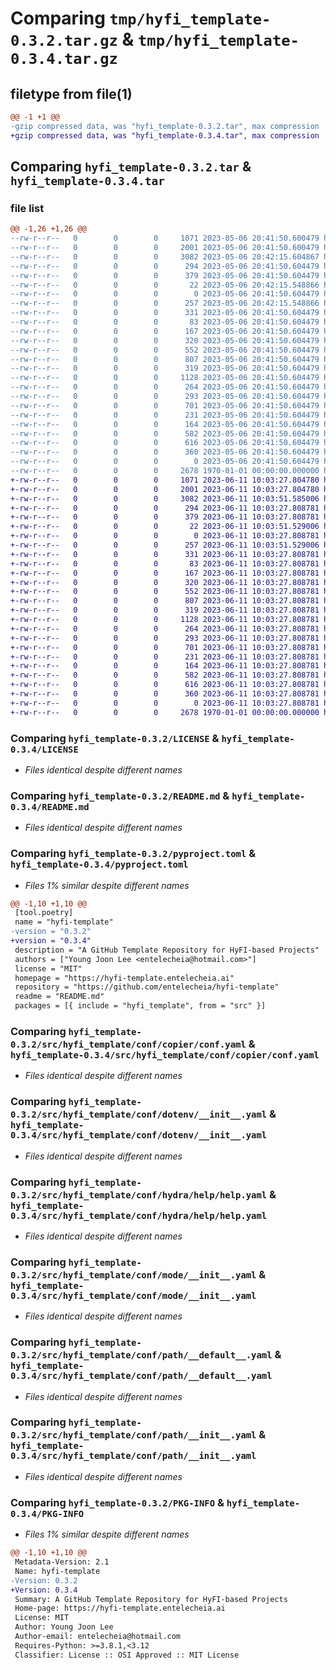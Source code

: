 # Comparing `tmp/hyfi_template-0.3.2.tar.gz` & `tmp/hyfi_template-0.3.4.tar.gz`

## filetype from file(1)

```diff
@@ -1 +1 @@
-gzip compressed data, was "hyfi_template-0.3.2.tar", max compression
+gzip compressed data, was "hyfi_template-0.3.4.tar", max compression
```

## Comparing `hyfi_template-0.3.2.tar` & `hyfi_template-0.3.4.tar`

### file list

```diff
@@ -1,26 +1,26 @@
--rw-r--r--   0        0        0     1071 2023-05-06 20:41:50.600479 hyfi_template-0.3.2/LICENSE
--rw-r--r--   0        0        0     2001 2023-05-06 20:41:50.600479 hyfi_template-0.3.2/README.md
--rw-r--r--   0        0        0     3082 2023-05-06 20:42:15.604867 hyfi_template-0.3.2/pyproject.toml
--rw-r--r--   0        0        0      294 2023-05-06 20:41:50.604479 hyfi_template-0.3.2/src/hyfi_template/__cli__.py
--rw-r--r--   0        0        0      379 2023-05-06 20:41:50.604479 hyfi_template-0.3.2/src/hyfi_template/__init__.py
--rw-r--r--   0        0        0       22 2023-05-06 20:42:15.548866 hyfi_template-0.3.2/src/hyfi_template/_version.py
--rw-r--r--   0        0        0        0 2023-05-06 20:41:50.604479 hyfi_template-0.3.2/src/hyfi_template/conf/__init__.py
--rw-r--r--   0        0        0      257 2023-05-06 20:42:15.548866 hyfi_template-0.3.2/src/hyfi_template/conf/about/__init__.yaml
--rw-r--r--   0        0        0      331 2023-05-06 20:41:50.604479 hyfi_template-0.3.2/src/hyfi_template/conf/batch/__init__.yaml
--rw-r--r--   0        0        0       83 2023-05-06 20:41:50.604479 hyfi_template-0.3.2/src/hyfi_template/conf/cmd/about.yaml
--rw-r--r--   0        0        0      167 2023-05-06 20:41:50.604479 hyfi_template-0.3.2/src/hyfi_template/conf/cmd/cpcfg.yaml
--rw-r--r--   0        0        0      320 2023-05-06 20:41:50.604479 hyfi_template-0.3.2/src/hyfi_template/conf/config.yaml
--rw-r--r--   0        0        0      552 2023-05-06 20:41:50.604479 hyfi_template-0.3.2/src/hyfi_template/conf/copier/conf.yaml
--rw-r--r--   0        0        0      807 2023-05-06 20:41:50.604479 hyfi_template-0.3.2/src/hyfi_template/conf/dotenv/__init__.yaml
--rw-r--r--   0        0        0      319 2023-05-06 20:41:50.604479 hyfi_template-0.3.2/src/hyfi_template/conf/hconf.yaml
--rw-r--r--   0        0        0     1128 2023-05-06 20:41:50.604479 hyfi_template-0.3.2/src/hyfi_template/conf/hydra/help/help.yaml
--rw-r--r--   0        0        0      264 2023-05-06 20:41:50.604479 hyfi_template-0.3.2/src/hyfi_template/conf/hydra/job_logging/custom.yaml
--rw-r--r--   0        0        0      293 2023-05-06 20:41:50.604479 hyfi_template-0.3.2/src/hyfi_template/conf/joblib/__init__.yaml
--rw-r--r--   0        0        0      701 2023-05-06 20:41:50.604479 hyfi_template-0.3.2/src/hyfi_template/conf/mode/__init__.yaml
--rw-r--r--   0        0        0      231 2023-05-06 20:41:50.604479 hyfi_template-0.3.2/src/hyfi_template/conf/mode/debug.yaml
--rw-r--r--   0        0        0      164 2023-05-06 20:41:50.604479 hyfi_template-0.3.2/src/hyfi_template/conf/path/__batch__.yaml
--rw-r--r--   0        0        0      582 2023-05-06 20:41:50.604479 hyfi_template-0.3.2/src/hyfi_template/conf/path/__default__.yaml
--rw-r--r--   0        0        0      616 2023-05-06 20:41:50.604479 hyfi_template-0.3.2/src/hyfi_template/conf/path/__init__.yaml
--rw-r--r--   0        0        0      360 2023-05-06 20:41:50.604479 hyfi_template-0.3.2/src/hyfi_template/conf/project/__init__.yaml
--rw-r--r--   0        0        0        0 2023-05-06 20:41:50.604479 hyfi_template-0.3.2/src/hyfi_template/py.typed
--rw-r--r--   0        0        0     2678 1970-01-01 00:00:00.000000 hyfi_template-0.3.2/PKG-INFO
+-rw-r--r--   0        0        0     1071 2023-06-11 10:03:27.804780 hyfi_template-0.3.4/LICENSE
+-rw-r--r--   0        0        0     2001 2023-06-11 10:03:27.804780 hyfi_template-0.3.4/README.md
+-rw-r--r--   0        0        0     3082 2023-06-11 10:03:51.585006 hyfi_template-0.3.4/pyproject.toml
+-rw-r--r--   0        0        0      294 2023-06-11 10:03:27.808781 hyfi_template-0.3.4/src/hyfi_template/__cli__.py
+-rw-r--r--   0        0        0      379 2023-06-11 10:03:27.808781 hyfi_template-0.3.4/src/hyfi_template/__init__.py
+-rw-r--r--   0        0        0       22 2023-06-11 10:03:51.529006 hyfi_template-0.3.4/src/hyfi_template/_version.py
+-rw-r--r--   0        0        0        0 2023-06-11 10:03:27.808781 hyfi_template-0.3.4/src/hyfi_template/conf/__init__.py
+-rw-r--r--   0        0        0      257 2023-06-11 10:03:51.529006 hyfi_template-0.3.4/src/hyfi_template/conf/about/__init__.yaml
+-rw-r--r--   0        0        0      331 2023-06-11 10:03:27.808781 hyfi_template-0.3.4/src/hyfi_template/conf/batch/__init__.yaml
+-rw-r--r--   0        0        0       83 2023-06-11 10:03:27.808781 hyfi_template-0.3.4/src/hyfi_template/conf/cmd/about.yaml
+-rw-r--r--   0        0        0      167 2023-06-11 10:03:27.808781 hyfi_template-0.3.4/src/hyfi_template/conf/cmd/cpcfg.yaml
+-rw-r--r--   0        0        0      320 2023-06-11 10:03:27.808781 hyfi_template-0.3.4/src/hyfi_template/conf/config.yaml
+-rw-r--r--   0        0        0      552 2023-06-11 10:03:27.808781 hyfi_template-0.3.4/src/hyfi_template/conf/copier/conf.yaml
+-rw-r--r--   0        0        0      807 2023-06-11 10:03:27.808781 hyfi_template-0.3.4/src/hyfi_template/conf/dotenv/__init__.yaml
+-rw-r--r--   0        0        0      319 2023-06-11 10:03:27.808781 hyfi_template-0.3.4/src/hyfi_template/conf/hconf.yaml
+-rw-r--r--   0        0        0     1128 2023-06-11 10:03:27.808781 hyfi_template-0.3.4/src/hyfi_template/conf/hydra/help/help.yaml
+-rw-r--r--   0        0        0      264 2023-06-11 10:03:27.808781 hyfi_template-0.3.4/src/hyfi_template/conf/hydra/job_logging/custom.yaml
+-rw-r--r--   0        0        0      293 2023-06-11 10:03:27.808781 hyfi_template-0.3.4/src/hyfi_template/conf/joblib/__init__.yaml
+-rw-r--r--   0        0        0      701 2023-06-11 10:03:27.808781 hyfi_template-0.3.4/src/hyfi_template/conf/mode/__init__.yaml
+-rw-r--r--   0        0        0      231 2023-06-11 10:03:27.808781 hyfi_template-0.3.4/src/hyfi_template/conf/mode/debug.yaml
+-rw-r--r--   0        0        0      164 2023-06-11 10:03:27.808781 hyfi_template-0.3.4/src/hyfi_template/conf/path/__batch__.yaml
+-rw-r--r--   0        0        0      582 2023-06-11 10:03:27.808781 hyfi_template-0.3.4/src/hyfi_template/conf/path/__default__.yaml
+-rw-r--r--   0        0        0      616 2023-06-11 10:03:27.808781 hyfi_template-0.3.4/src/hyfi_template/conf/path/__init__.yaml
+-rw-r--r--   0        0        0      360 2023-06-11 10:03:27.808781 hyfi_template-0.3.4/src/hyfi_template/conf/project/__init__.yaml
+-rw-r--r--   0        0        0        0 2023-06-11 10:03:27.808781 hyfi_template-0.3.4/src/hyfi_template/py.typed
+-rw-r--r--   0        0        0     2678 1970-01-01 00:00:00.000000 hyfi_template-0.3.4/PKG-INFO
```

### Comparing `hyfi_template-0.3.2/LICENSE` & `hyfi_template-0.3.4/LICENSE`

 * *Files identical despite different names*

### Comparing `hyfi_template-0.3.2/README.md` & `hyfi_template-0.3.4/README.md`

 * *Files identical despite different names*

### Comparing `hyfi_template-0.3.2/pyproject.toml` & `hyfi_template-0.3.4/pyproject.toml`

 * *Files 1% similar despite different names*

```diff
@@ -1,10 +1,10 @@
 [tool.poetry]
 name = "hyfi-template"
-version = "0.3.2"
+version = "0.3.4"
 description = "A GitHub Template Repository for HyFI-based Projects"
 authors = ["Young Joon Lee <entelecheia@hotmail.com>"]
 license = "MIT"
 homepage = "https://hyfi-template.entelecheia.ai"
 repository = "https://github.com/entelecheia/hyfi-template"
 readme = "README.md"
 packages = [{ include = "hyfi_template", from = "src" }]
```

### Comparing `hyfi_template-0.3.2/src/hyfi_template/conf/copier/conf.yaml` & `hyfi_template-0.3.4/src/hyfi_template/conf/copier/conf.yaml`

 * *Files identical despite different names*

### Comparing `hyfi_template-0.3.2/src/hyfi_template/conf/dotenv/__init__.yaml` & `hyfi_template-0.3.4/src/hyfi_template/conf/dotenv/__init__.yaml`

 * *Files identical despite different names*

### Comparing `hyfi_template-0.3.2/src/hyfi_template/conf/hydra/help/help.yaml` & `hyfi_template-0.3.4/src/hyfi_template/conf/hydra/help/help.yaml`

 * *Files identical despite different names*

### Comparing `hyfi_template-0.3.2/src/hyfi_template/conf/mode/__init__.yaml` & `hyfi_template-0.3.4/src/hyfi_template/conf/mode/__init__.yaml`

 * *Files identical despite different names*

### Comparing `hyfi_template-0.3.2/src/hyfi_template/conf/path/__default__.yaml` & `hyfi_template-0.3.4/src/hyfi_template/conf/path/__default__.yaml`

 * *Files identical despite different names*

### Comparing `hyfi_template-0.3.2/src/hyfi_template/conf/path/__init__.yaml` & `hyfi_template-0.3.4/src/hyfi_template/conf/path/__init__.yaml`

 * *Files identical despite different names*

### Comparing `hyfi_template-0.3.2/PKG-INFO` & `hyfi_template-0.3.4/PKG-INFO`

 * *Files 1% similar despite different names*

```diff
@@ -1,10 +1,10 @@
 Metadata-Version: 2.1
 Name: hyfi-template
-Version: 0.3.2
+Version: 0.3.4
 Summary: A GitHub Template Repository for HyFI-based Projects
 Home-page: https://hyfi-template.entelecheia.ai
 License: MIT
 Author: Young Joon Lee
 Author-email: entelecheia@hotmail.com
 Requires-Python: >=3.8.1,<3.12
 Classifier: License :: OSI Approved :: MIT License
```


